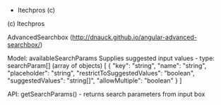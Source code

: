 * Itechpros (c)

(c) Itechpros

AdvancedSearchbox (http://dnauck.github.io/angular-advanced-searchbox/)
  
  Model:
    availableSearchParams
             Supplies suggested input values
             - type: searchParam[] (array of objects)
                     [
                       {
                          "key": "string",
                          "name": "string",
                          "placeholder": "string",
                          "restrictToSuggestedValues": "boolean",
                          "suggestedValues": "string[]",
                          "allowMultiple": "boolean"
                       }
                     ]


  API:
    getSearchParams()  - returns search parameters from input box

